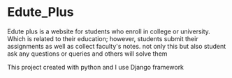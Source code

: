 # Edute_Plus
Edute plus is a website for students who enroll in college or university. Which is related to their education; however, students submit their assignments as well as collect faculty's notes. not only this but also student ask any questions or queries and others will solve them


This project created with python and I use Django framework
